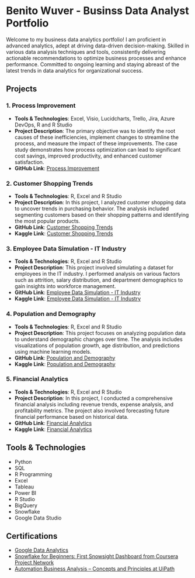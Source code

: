 
# Benito Wuver - Businss Data Analyst Portfolio

Welcome to my business data analytics portfolio! I am proficient in advanced analytics, adept at driving data-driven decision-making. Skilled in various data analysis techniques and tools, consistently delivering actionable recommendations to optimize business processes and enhance performance. Committed to ongoing learning and staying abreast of the latest trends in data analytics for organizational success.

## Projects

### 1. Process Improvement
- **Tools & Technologies**: Excel, Visio, Lucidcharts, Trello, Jira, Azure DevOps, R and R Studio
- **Project Description**: The primary objective was to identify the root causes of these inefficiencies, implement changes to streamline the process, and measure the impact of these improvements. The case study demonstrates how process optimization can lead to significant cost savings, improved productivity, and enhanced customer satisfaction.
- **GitHub Link**: [Process Improvement](https://github.com/cliffinn/process-improvement)


### 2. Customer Shopping Trends
- **Tools & Technologies**: R, Excel and R Studio
- **Project Description**: In this project, I analyzed customer shopping data to uncover trends in purchasing behavior. The analysis included segmenting customers based on their shopping patterns and identifying the most popular products.
- **GitHub Link**: [Customer Shopping Trends](https://github.com/cliffinn/customer-shopping-trends)
- **Kaggle Link**: [Customer Shopping Trends](https://www.kaggle.com/code/benitoitelewuver/customer-shopping-trends-datasets)

### 3. Employee Data Simulation - IT Industry
- **Tools & Technologies**: R, Excel and R Studio
- **Project Description**: This project involved simulating a dataset for employees in the IT industry. I performed analysis on various factors such as attrition, salary distribution, and department demographics to gain insights into workforce management.
- **GitHub Link**: [Employee Data Simulation - IT Industry](https://github.com/cliffinn/employee-data-simulation)
- **Kaggle Link**: [Employee Data Simulation - IT Industry](https://www.kaggle.com/code/benitoitelewuver/employee-data-simulation-dataset-eda-in-r)

### 4. Population and Demography
- **Tools & Technologies**: R, Excel and R Studio
- **Project Description**: This project focuses on analyzing population data to understand demographic changes over time. The analysis includes visualizations of population growth, age distribution, and predictions using machine learning models.
- **GitHub Link**: [Population and Demography](https://github.com/cliffinn/population-and-demography)
- **Kaggle Link**: [Population and Demography](https://www.kaggle.com/code/benitoitelewuver/population-and-demography-datasets)

### 5. Financial Analytics
- **Tools & Technologies**: R, Excel and R Studio
- **Project Description**: In this project, I conducted a comprehensive financial analysis including revenue trends, expense analysis, and profitability metrics. The project also involved forecasting future financial performance based on historical data.
- **GitHub Link**: [Financial Analytics](https://github.com/cliffinn/financial-analytics)
- **Kaggle Link**: [Financial Analytics](https://www.kaggle.com/code/benitoitelewuver/financial-analytics-datasets)


## Tools & Technologies
- Python
- SQL
- R Programming
- Excel
- Tableau
- Power BI
- R Studio
- BigQuery
- Snowflake
- Google Data Studio

## Certifications
- [Google Data Analytics](https://www.coursera.org/account/accomplishments/professional-cert/BPTFSXB95SHQ?utm_source=link&utm_medium=certificate&utm_content=cert_image&utm_campaign=sharing_cta&utm_product=prof)
- [Snowflake for Beginners: First Snowsight Dashboard from Coursera Project Network](https://coursera.org/share/18d725a64e8ce010f0532e5ec580096e)
- [Automation Business Analysis – Concepts and Principles at UiPath](https://coursera.org/share/44a1cbee5a897c36568bcb968f150df7)

